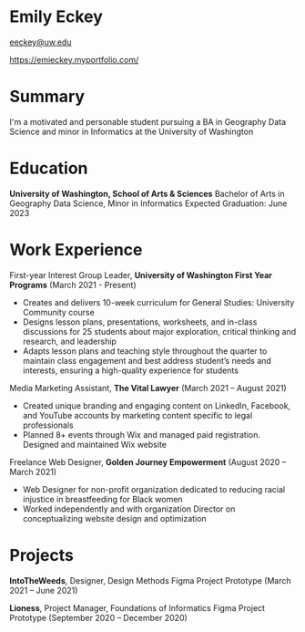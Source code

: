 # Emily Eckey

eeckey@uw.edu

https://emieckey.myportfolio.com/


# Summary

I'm a motivated and personable student pursuing a BA in Geography Data Science and minor in Informatics at the University of Washington

# Education

**University of Washington, School of Arts & Sciences**
Bachelor of Arts in Geography Data Science, Minor in Informatics
Expected Graduation: June 2023

# Work Experience

First-year Interest Group Leader, **University of Washington First Year Programs** (March 2021 - Present)
-	Creates and delivers 10-week curriculum for General Studies: University Community course
-	Designs lesson plans, presentations, worksheets, and in-class discussions for 25 students about major exploration, critical thinking and research, and leadership
-	Adapts lesson plans and teaching style throughout the quarter to maintain class engagement and best address student’s needs and interests, ensuring a high-quality experience for students


Media Marketing Assistant, **The Vital Lawyer** (March 2021 – August 2021)
-	Created unique branding and engaging content on LinkedIn, Facebook, and YouTube accounts by marketing content specific to legal professionals
-	Planned 8+ events through Wix and managed paid registration. Designed and maintained Wix website


Freelance Web Designer, **Golden Journey Empowerment** (August 2020 – March 2021)
-	Web Designer for non-profit organization dedicated to reducing racial injustice in breastfeeding for Black women
-	Worked independently and with organization Director on conceptualizing website design and optimization

# Projects

**IntoTheWeeds**, Designer, Design Methods Figma Project Prototype (March 2021 – June 2021)

**Lioness**, Project Manager, Foundations of Informatics Figma Project Prototype (September 2020 – December 2020)